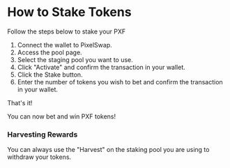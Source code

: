 # How to Stake Tokens

Follow the steps below to stake your PXF

1. Connect the wallet to PixelSwap.
2. Access the pool page.
3. Select the staging pool you want to use.
4. Click "Activate" and confirm the transaction in your wallet.
5. Click the Stake button.
6. Enter the number of tokens you wish to bet and confirm the transaction in your wallet.

That's it!

You can now bet and win PXF tokens!

### Harvesting Rewards

You can always use the "Harvest" on the staking pool you are using to withdraw your tokens.
